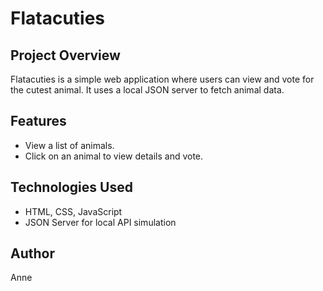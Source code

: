 # Flatacuties

## Project Overview
Flatacuties is a simple web application where users can view and vote for the cutest animal. It uses a local JSON server to fetch animal data.

## Features
- View a list of animals.
- Click on an animal to view details and vote.

## Technologies Used
- HTML, CSS, JavaScript
- JSON Server for local API simulation

## Author
Anne
